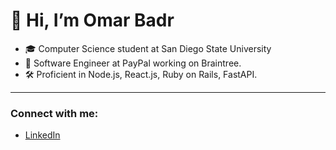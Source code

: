# 👋 Hi, I’m Omar Badr

- 🎓 Computer Science student at San Diego State University
- 🌟 Software Engineer at PayPal working on Braintree.   
- 🛠️ Proficient in Node.js, React.js, Ruby on Rails, FastAPI.

---

### Connect with me:
- [LinkedIn](https://www.linkedin.com/in/omarbadr0/)
